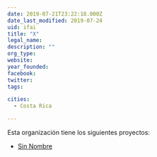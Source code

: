 ```yaml
---
date: 2019-07-21T23:22:18.000Z
date_last_modified: 2019-07-24
uid: ifai
title: "X"
legal_name: 
description: ""
org_type: 
website: 
year_founded: 
facebook: 
twitter: 
tags:

cities: 
  - Costa Rica

---
```


Esta organización tiene los siguientes proyectos:

- [Sin Nombre](/i/sin-nombre.html)
